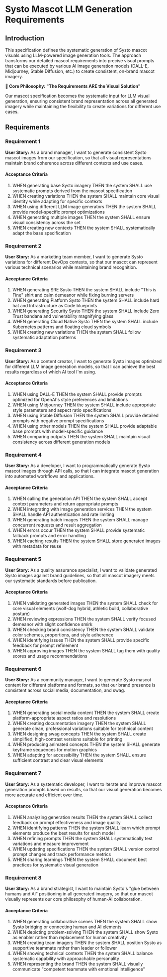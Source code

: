 # Systo Mascot LLM Generation Requirements

## Introduction

This specification defines the systematic generation of Systo mascot visuals using LLM-powered image generation tools. The approach transforms our detailed mascot requirements into precise visual prompts that can be executed by various AI image generation models (DALL-E, Midjourney, Stable Diffusion, etc.) to create consistent, on-brand mascot imagery.

**🎯 Core Philosophy: "The Requirements ARE the Visual Solution"**

Our mascot specification becomes the systematic input for LLM visual generation, ensuring consistent brand representation across all generated imagery while maintaining the flexibility to create variations for different use cases.

## Requirements

### Requirement 1

**User Story:** As a brand manager, I want to generate consistent Systo mascot images from our specification, so that all visual representations maintain brand coherence across different contexts and use cases.

#### Acceptance Criteria

1. WHEN generating base Systo imagery THEN the system SHALL use systematic prompts derived from the mascot specification
2. WHEN creating variations THEN the system SHALL maintain core visual identity while adapting for specific contexts
3. WHEN using different LLM image generators THEN the system SHALL provide model-specific prompt optimizations
4. WHEN generating multiple images THEN the system SHALL ensure visual consistency across the set
5. WHEN creating new contexts THEN the system SHALL systematically adapt the base specification

### Requirement 2

**User Story:** As a marketing team member, I want to generate Systo variations for different DevOps contexts, so that our mascot can represent various technical scenarios while maintaining brand recognition.

#### Acceptance Criteria

1. WHEN generating SRE Systo THEN the system SHALL include "This is Fine" shirt and calm demeanor while fixing burning servers
2. WHEN generating Platform Systo THEN the system SHALL include hard hat and Infrastructure as Code blueprints
3. WHEN generating Security Systo THEN the system SHALL include Zero Trust bandana and vulnerability magnifying glass
4. WHEN generating Cloud Native Systo THEN the system SHALL include Kubernetes patterns and floating cloud symbols
5. WHEN creating new variations THEN the system SHALL follow systematic adaptation patterns

### Requirement 3

**User Story:** As a content creator, I want to generate Systo images optimized for different LLM image generation models, so that I can achieve the best results regardless of which AI tool I'm using.

#### Acceptance Criteria

1. WHEN using DALL-E THEN the system SHALL provide prompts optimized for OpenAI's style preferences and limitations
2. WHEN using Midjourney THEN the system SHALL include appropriate style parameters and aspect ratio specifications
3. WHEN using Stable Diffusion THEN the system SHALL provide detailed prompts with negative prompt specifications
4. WHEN using other models THEN the system SHALL provide adaptable base prompts with model-specific guidance
5. WHEN comparing outputs THEN the system SHALL maintain visual consistency across different generation models

### Requirement 4

**User Story:** As a developer, I want to programmatically generate Systo mascot images through API calls, so that I can integrate mascot generation into automated workflows and applications.

#### Acceptance Criteria

1. WHEN calling the generation API THEN the system SHALL accept context parameters and return appropriate prompts
2. WHEN integrating with image generation services THEN the system SHALL handle API authentication and rate limiting
3. WHEN generating batch images THEN the system SHALL manage concurrent requests and result aggregation
4. WHEN errors occur THEN the system SHALL provide systematic fallback prompts and error handling
5. WHEN caching results THEN the system SHALL store generated images with metadata for reuse

### Requirement 5

**User Story:** As a quality assurance specialist, I want to validate generated Systo images against brand guidelines, so that all mascot imagery meets our systematic standards before publication.

#### Acceptance Criteria

1. WHEN validating generated images THEN the system SHALL check for core visual elements (wolf-dog hybrid, athletic build, collaborative posture)
2. WHEN reviewing expressions THEN the system SHALL verify focused demeanor with slight confidence smirk
3. WHEN checking brand consistency THEN the system SHALL validate color schemes, proportions, and style adherence
4. WHEN identifying issues THEN the system SHALL provide specific feedback for prompt refinement
5. WHEN approving images THEN the system SHALL tag them with quality scores and usage recommendations

### Requirement 6

**User Story:** As a community manager, I want to generate Systo mascot content for different platforms and formats, so that our brand presence is consistent across social media, documentation, and swag.

#### Acceptance Criteria

1. WHEN generating social media content THEN the system SHALL create platform-appropriate aspect ratios and resolutions
2. WHEN creating documentation imagery THEN the system SHALL generate clean, professional variations suitable for technical content
3. WHEN designing swag concepts THEN the system SHALL create simplified, high-contrast versions suitable for printing
4. WHEN producing animated concepts THEN the system SHALL generate keyframe sequences for motion graphics
5. WHEN adapting for accessibility THEN the system SHALL ensure sufficient contrast and clear visual elements

### Requirement 7

**User Story:** As a systematic developer, I want to iterate and improve mascot generation prompts based on results, so that our visual generation becomes more accurate and efficient over time.

#### Acceptance Criteria

1. WHEN analyzing generation results THEN the system SHALL collect feedback on prompt effectiveness and image quality
2. WHEN identifying patterns THEN the system SHALL learn which prompt elements produce the best results for each model
3. WHEN refining prompts THEN the system SHALL systematically test variations and measure improvement
4. WHEN updating specifications THEN the system SHALL version control prompt changes and track performance metrics
5. WHEN sharing learnings THEN the system SHALL document best practices for systematic visual generation

### Requirement 8

**User Story:** As a brand strategist, I want to maintain Systo's "glue between humans and AI" positioning in all generated imagery, so that our mascot visually represents our core philosophy of human-AI collaboration.

#### Acceptance Criteria

1. WHEN generating collaborative scenes THEN the system SHALL show Systo bridging or connecting human and AI elements
2. WHEN depicting problem-solving THEN the system SHALL show Systo as enabler rather than replacement for human creativity
3. WHEN creating team imagery THEN the system SHALL position Systo as supportive teammate rather than leader or follower
4. WHEN showing technical contexts THEN the system SHALL balance systematic capability with approachable personality
5. WHEN representing the brand THEN the system SHALL visually communicate "competent teammate with emotional intelligence"